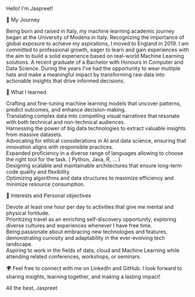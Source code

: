 Hello! I'm Jaspreet!

💼  My Journey

Being born and raised in Italy, my machine learning academic journey began at the University of Modena in Italy. Recognizing the importance of global exposure to achieve my aspirations, I moved to England in 2019. I am committed to professional growth, eager to learn and gain experiences with the aim to build a solid experience based on real-world Machine Learning solutions. A recent graduate of a Bachelor with Honours in Computer and Data Science. During the years I've had the opportunity to wear multiple hats and make a meaningful impact by transforming raw data into actionable insights that drive informed decisions.

🚀 What I learned

Crafting and fine-tuning machine learning models that uncover patterns, predict outcomes, and enhance decision-making.  
Translating complex data into compelling visual narratives that resonate with both technical and non-technical audiences.  
Harnessing the power of big data technologies to extract valuable insights from massive datasets.  
Advocating for ethical considerations in AI and data science, ensuring that innovation aligns with responsible practices.  
Expanded proficiency in a diverse range of languages allowing to choose the right tool for the task. ( Python, Java, R, ... )  
Designing scalable and maintainable architectures that ensure long-term code quality and flexibility.    
Optimizing algorithms and data structures to maximize efficiency and minimize resource consumption.  

📝 Interests and Personal objectives

Devote at least one hour per day to activities that give me mental and physical fortitude.  
Prioritizing travel as an enriching self-discovery opportunity, exploring diverse cultures and experiences whenever I have free time.  
Being passionate about embracing new technologies and features, demonstrating curiosity and adaptability in the ever-evolving tech landscape.  
Aspiring to work in the fields of data, cloud and Machine Learning while attending related conferences, workshops, or seminars.  

🌍 Feel free to connect with me on LinkedIn and GitHub. I look forward to sharing insights, learning together, and making a lasting impact!

All the best,
Jaspreet

<!---
JaspreetS98/JaspreetS98 is a ✨ special ✨ repository because its `README.md` (this file) appears on your GitHub profile.
You can click the Preview link to take a look at your changes.
--->
